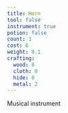 ```yaml
---
title: Horn
tool: false
instrument: true
potion: false
count: 1
cost: 6
weight: 0.1
crafting:
  wood: 0
  cloth: 0
  hide: 0
  metal: 2
---
```


Musical instrument
